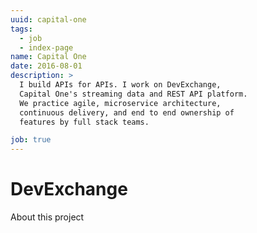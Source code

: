 ```yaml
---
uuid: capital-one
tags:
  - job
  - index-page
name: Capital One
date: 2016-08-01
description: >
  I build APIs for APIs. I work on DevExchange,
  Capital One's streaming data and REST API platform.
  We practice agile, microservice architecture,
  continuous delivery, and end to end ownership of
  features by full stack teams.

job: true
---
```

# DevExchange
About this project
